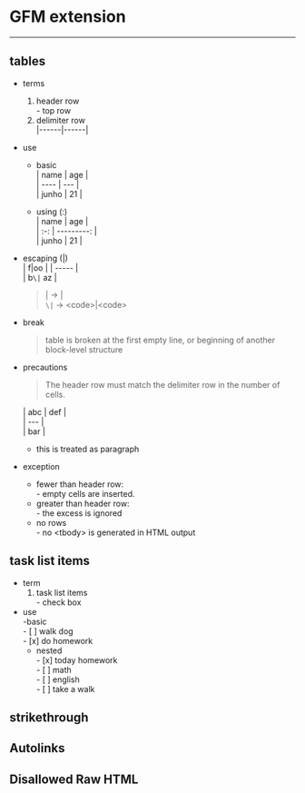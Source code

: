 # GFM extension  
----  
## tables   
- terms  
  1. header row  
    \- top row
  2. delimiter row  
    |------|------|
- use  
  - basic  
        | name | age |  
        | ---- | --- |  
        | junho | 21 |  
  
  - using (:)  
        | name | age |  
        | :-: | ---------: |  
        | junho | 21 |       
- escaping (\|)  
    | f\|oo |
    | ----- |  
    | b`\|` az |  
    
  > \| -> |  
  > `\|` -> \<code>|\<code>  
- break  
  > table is broken at the first empty line, or beginning of another block-level structure  
  
- precautions  
  >The header row must match the delimiter row in the number of cells.  

    | abc | def |  
    | --- |  
    | bar |  
  - this is treated as paragraph  
- exception  
  - fewer than header row:  
    \- empty cells are inserted.  
  - greater than header row:  
    \- the excess is ignored  
  - no rows  
    \- no \<tbody> is generated in HTML output  
## task list items
  - term  
    1. task list items  
    \- check box  
  - use  
    -basic    
        \- [ ] walk dog   
        \- [x] do homework  
    - nested  
        \- [x] today homework  
          \- [ ] math  
          \- [ ] english  
        \- [ ] take a walk  
        
## strikethrough

## Autolinks

## Disallowed Raw HTML

